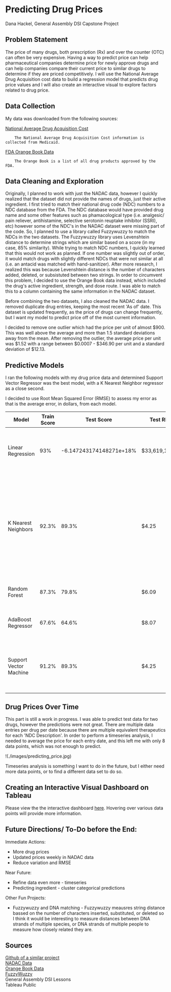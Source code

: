 # Predicting Drug Prices
Dana Hackel, General Assembly DSI Capstone Project
## Problem Statement
The price of many drugs, both prescription (Rx) and over the counter (OTC) can often be very expensive.
Having a way to predict price can help pharmaceutical companies determine price for newly approve drugs and can help companies compare their current
price to similar drugs to determine if they are priced competitively. I will use the National Average Drug Acquisition cost data to build a regression model
that predicts drug price values and I will also create an interactive visual to explore factors related to drug price.

## Data Collection
My data was downloaded from the following sources:

[National Average Drug Acquisition Cost](https://healthdata.gov/dataset/nadac-national-average-drug-acquisition-cost)

        The National Average Drug Acquisition Cost information is collected from Medicaid.
[FDA Orange Book Data](https://www.fda.gov/drugs/drug-approvals-and-databases/orange-book-data-files)

        The Orange Book is a list of all drug products approved by the FDA.

## Data Cleaning and Exploration
Originally, I planned to work with just the NADAC data, however I quickly realized that the dataset did not provide the names of drugs, just their active ingredient.
I first tried to match their national drug code (NDC) numbers to a NDC database from the FDA. The NDC database would have provided
drug name and some other features such as phamacological type (i.e. analgesic/ pain reliever, antihistamine, selective serotonin reuptake inhibitor (SSRI), etc) however
some of the NDC's in the NADAC dataset were missing part of the code. So, I planned to use a library called Fuzzywuzzy to match the NDCs in the two datasets.
The Fuzzywuzzy library uses Levenshtein distance to determine strings which are similar based on a score (in my case, 85% similarity). While trying to match NDC numbers, I quickly learned that
this would not work as planned. If one number was slightly out of order, it would match drugs with slightly different NDCs that were not similar at all (i.e. an antacid was matched
with hand-sanitizer). After more research, I realized this was because Levenshtein distance is the number of characters added, deleted, or subsistuted between two strings. In order to circumvent this problem, I decided to use the Orange Book data instead, which included the drug's active ingredient, strength, and dose route. I was able to
match this to a column containing the same information in the NADAC dataset.

Before combining the two datasets, I also cleaned the NADAC data. I removed duplicate drug entries, keeping the most recent 'As of' date. This dataset is updated frequently, as the price of drugs
can change frequently, but I want my model to predict price off of the most current information.

I decided to remove one outlier which had the price per unit of almost $900. This was well above the average and more than 1.5 standard deviations away from the mean. After removing the outlier, the average price per unit was $1.52 with a range between $0.0007 - $346.90 per unit and a standard deviation of $12.13.

## Predictive Models
I ran the following models with my drug price data and determined Support Vector Regressor was the best model, with a K Nearest Neighbor regressor as a close second.

I decided to use Root Mean Squared Error (RMSE) to assess my error as that is the average error, in dollars, from each model.

| Model | Train Score | Test Score | Test RMSE ($) | Comments |
|-------|-------------|------------|---------------|----------|
|Linear Regression| 93%| -6.147243174148271e+18% | $33,619,121,272.40 | This had an embarrassingly high variance and error (probably way too many features)|
|K Nearest Neighbors| 92.3% | 89.3% | $4.25 | This had a much better R2 score and much less variance. The model is still, on average $4.25 off on price prediction, which is still relatively high since the average acquisition cost is $1.52|
|Random Forest| 87.3% |79.8% | $6.09 | Slightly lower R2, and slightly higher variance/ error.  |
|AdaBoost Regressor| 67.6% | 64.6% | $8.07 | This was not better than KNN or SVR so I will not gridsearch |
|Support Vector Machine| 91.2% | 89.3% | $4.25 | This was slightly better than KNN because the variation between train and test was slightly less. |

## Drug Prices Over Time

This part is still a work in progress. I was able to predict test data for two drugs, however the predictions were not great. There are multiple data entries per drug per date because there are
multiple equivalent therapeutics for each 'NDC Description'. In order to perform a timeseries analysis, I needed to average the price for each entry date, and this left me with only 8 data points, which was not enough to predict.

!(./images/predicting_price.jpg)


Timeseries analysis is something I want to do in the future, but I either need more data points, or to find a different data set to do so.

## Creating an Interactive Visual Dashboard on Tableau

Please view the the interactive dashboard [here](https://public.tableau.com/profile/dana.hackel#!/vizhome/DrugPriceDashboardwithNADACData/DrugPriceDashboardwithNADACData?publish=yes). Hovering over various data points will provide more information.

## Future Directions/ To-Do before the End:
Immediate Actions:
<ul>
<li>More drug prices
<li>Updated prices weekly in NADAC data
<li>Reduce variation and RMSE
</ul>
Near Future:
<ul>
<li>Refine data even more - timeseries
<li>Predicting ingredient - cluster categorical predictions
</ul>
Other Fun Projects:
<ul>
<li>Fuzzywuzzy and DNA matching - Fuzzywuzzy meausres string distance bassed on the number of characters inserted, substituted, or deleted so I think it would be interesting to measure
distances between DNA strands of multiple species, or DNA strands of multiple people to measure how closely related they are.
</ul>


## Sources
 [Github of a similar project](https://github.com/alofgran/Drug-Price-Prediction)  
[NADAC Data](https://data.medicaid.gov/Drug-Pricing-and-Payment/NADAC-National-Average-Drug-Acquisition-Cost-/a4y5-998d)  
[Orange Book Data](https://www.fda.gov/drugs/drug-approvals-and-databases/orange-book-data-files)  
[FuzzyWuzzy](https://github.com/seatgeek/fuzzywuzzy)   
General Assembly DSI Lessons  
Tableau Public
